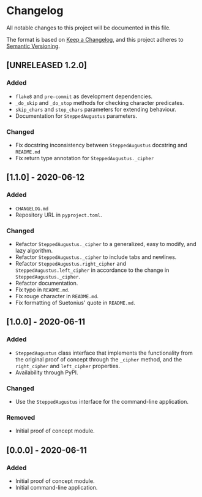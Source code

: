 # Changelog
All notable changes to this project will be documented in this file.

The format is based on [Keep a Changelog](https://keepachangelog.com/en/1.0.0/),
and this project adheres to [Semantic Versioning](https://semver.org/spec/v2.0.0.html).

## [UNRELEASED 1.2.0]
### Added
- `flake8` and `pre-commit` as development dependencies.
- `_do_skip` and `_do_stop` methods for checking character predicates.
- `skip_chars` and `stop_chars` parameters for extending behaviour.
- Documentation for `SteppedAugustus` parameters.

### Changed
- Fix docstring inconsistency between `SteppedAugustus` docstring and `README.md`
- Fix return type annotation for `SteppedAugustus._cipher`

## [1.1.0] - 2020-06-12
### Added
- `CHANGELOG.md`
- Repository URL in `pyproject.toml`.

### Changed
- Refactor `SteppedAugustus._cipher` to a generalized, easy to modify, and lazy algorithm.
- Refactor `SteppedAugustus._cipher` to include tabs and newlines.
- Refactor `SteppedAugustus.right_cipher` and `SteppedAugustus.left_cipher` in accordance to
  the change in `SteppedAugustus._cipher`.
- Refactor documentation.
- Fix typo in `README.md`.
- Fix rouge character in `README.md`.
- Fix formatting of Suetonius' quote in `README.md`.

## [1.0.0] - 2020-06-11
### Added
- `SteppedAugustus` class interface that implements the functionality from the original
  proof of concept through the `_cipher` method, and the `right_cipher` and `left_cipher`
  properties.
- Availability through PyPI.

### Changed
- Use the `SteppedAugustus` interface for the command-line application.

### Removed
- Initial proof of concept module.

## [0.0.0] - 2020-06-11
### Added
- Initial proof of concept module.
- Initial command-line application.
